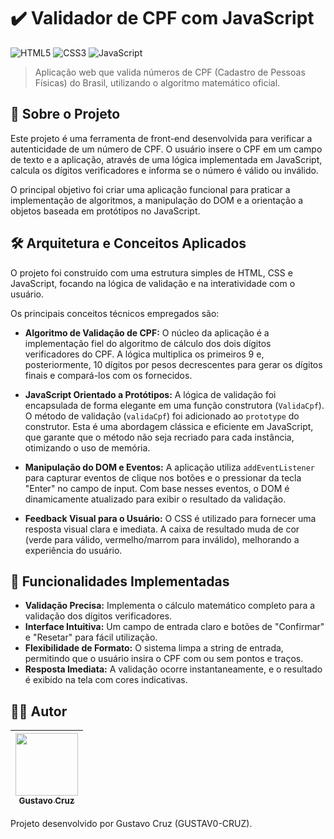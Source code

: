 # ✔️ Validador de CPF com JavaScript

![HTML5](https://img.shields.io/badge/HTML5-E34F26?style=for-the-badge&logo=html5&logoColor=white)
![CSS3](https://img.shields.io/badge/CSS3-1572B6?style=for-the-badge&logo=css3&logoColor=white)
![JavaScript](https://img.shields.io/badge/JavaScript-F7DF1E?style=for-the-badge&logo=javascript&logoColor=black)

> Aplicação web que valida números de CPF (Cadastro de Pessoas Físicas) do Brasil, utilizando o algoritmo matemático oficial.

## 📄 Sobre o Projeto

Este projeto é uma ferramenta de front-end desenvolvida para verificar a autenticidade de um número de CPF. O usuário insere o CPF em um campo de texto e a aplicação, através de uma lógica implementada em JavaScript, calcula os dígitos verificadores e informa se o número é válido ou inválido.

O principal objetivo foi criar uma aplicação funcional para praticar a implementação de algoritmos, a manipulação do DOM e a orientação a objetos baseada em protótipos no JavaScript.



## 🛠️ Arquitetura e Conceitos Aplicados

O projeto foi construído com uma estrutura simples de HTML, CSS e JavaScript, focando na lógica de validação e na interatividade com o usuário.

Os principais conceitos técnicos empregados são:

* **Algoritmo de Validação de CPF:** O núcleo da aplicação é a implementação fiel do algoritmo de cálculo dos dois dígitos verificadores do CPF. A lógica multiplica os primeiros 9 e, posteriormente, 10 dígitos por pesos decrescentes para gerar os dígitos finais e compará-los com os fornecidos.

* **JavaScript Orientado a Protótipos:** A lógica de validação foi encapsulada de forma elegante em uma função construtora (`ValidaCpf`). O método de validação (`validaCpf`) foi adicionado ao `prototype` do construtor. Esta é uma abordagem clássica e eficiente em JavaScript, que garante que o método não seja recriado para cada instância, otimizando o uso de memória.

* **Manipulação do DOM e Eventos:** A aplicação utiliza `addEventListener` para capturar eventos de clique nos botões e o pressionar da tecla "Enter" no campo de input. Com base nesses eventos, o DOM é dinamicamente atualizado para exibir o resultado da validação.

* **Feedback Visual para o Usuário:** O CSS é utilizado para fornecer uma resposta visual clara e imediata. A caixa de resultado muda de cor (verde para válido, vermelho/marrom para inválido), melhorando a experiência do usuário.

## 🎯 Funcionalidades Implementadas

* **Validação Precisa:** Implementa o cálculo matemático completo para a validação dos dígitos verificadores.
* **Interface Intuitiva:** Um campo de entrada claro e botões de "Confirmar" e "Resetar" para fácil utilização.
* **Flexibilidade de Formato:** O sistema limpa a string de entrada, permitindo que o usuário insira o CPF com ou sem pontos e traços.
* **Resposta Imediata:** A validação ocorre instantaneamente, e o resultado é exibido na tela com cores indicativas.

## 👨‍💻 Autor

| [<img src="https://github.com/GUSTAV0-CRUZ.png" width="100px;"/><br /><sub><b>Gustavo Cruz</b></sub>](https://github.com/GUSTAV0-CRUZ) |
| :---: |

Projeto desenvolvido por Gustavo Cruz (GUSTAV0-CRUZ).
